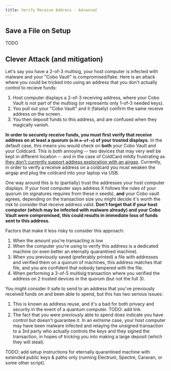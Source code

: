 ```yaml
---
title: Verify Receive Address - Advanced
---
```


## Save a File on Setup
TODO


## Clever Attack (and mitigation)
Let's say you have a 2-of-3 multisig, your host computer is infected with malware and your "Cobo Vault" is compromised/fake.
Here is an attack where you could be tricked into using an address that you don't actually control to recieve funds:
1. Host computer displays a 2-of-3 receiving address, where your Cobo Vault is not part of the multisig (or represents only 1-of-3 needed keys).
2. You pull out your "Cobo Vault" and it (falsely) confirm the same receive address on the screen.
3. You then deposit funds to this address, and are confused when they magically vanish.

**In order to securely receive funds, you must first verify that receive address on at least a quorum (`m` in `m-of-n`) of your trusted displays.**
In the default case, this means you would check on **both** your Cobo Vault and your Coldcard.
This is both annoying -- two devices that may very well be kept in different location -- and in the case of ColdCard mildly frustrating as [they don't currently support address exploration with an airgap](https://github.com/Coldcard/firmware/pull/25).
Currently, in order to verify a receive address on a coldcard you must weaken the airgap and plug the coldcard into your laptop via USB.

One way around this is to (partially) trust the addresses your host computer displays.
If your host computer says address X follows the rules of your quorum (m signatures requires from these n seeds), **and** your Cobo vault agrees, depending on the transaction size you might decide it's worth the risk to consider that receive address valid.
**Don't forget that if your host computer (which may be infected with malware already) and your Cobo Vault were compromised, this could results in immediate loss of funds sent to this address.**

Factors that make it less risky to consider this approach:
1. When the amount you're transacting is low
2. When the computer you're using to verify this address is a dedicated machine (or even better an eternally quarantined machine).
3. When you previously saved (preferably printed) a file with addresses and verified them on a quorum of machines, this address matches that file, and you are confident that nobody tampered with the file.
4. When performing a 3-of-5 multisig transaction where you verified the address on 2 trusted devices in the quorum (but not the full 3).

You might consider it safe to send to an address that you've previously received funds on and been able to spend, but this has two serious issues:
1. This is known as address reuse, and it's a bad for both privacy and security in the event of a quantum computer. TODO: add link.
2. The fact that you were previously able to spend does indicate you have control but doesn't guarantee it.  In an extreme case, your host computer may have been malware infected and relaying the unsigned transaction to a 3rd party who actually controls the keys and they signed the transaction, in hopes of tricking you into making a large deposit (which they will steal).


TODO: add setup instructions for eternally quarantined machine with extended public keys & paths only (running Electrum, Spectre, Caravan, or some other script).
